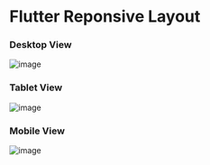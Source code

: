 # Flutter Reponsive Layout

### Desktop View
![image](https://user-images.githubusercontent.com/23384886/179345963-0a16d530-ae13-4a6b-99d5-f949c64ff0cc.png)


### Tablet View
![image](https://user-images.githubusercontent.com/23384886/179345975-01e8607f-3a35-4a8d-8dab-5aa9f6390d1e.png)


### Mobile View
![image](https://user-images.githubusercontent.com/23384886/179345991-05adcf04-2dad-4432-b525-cdc754f2198d.png)
